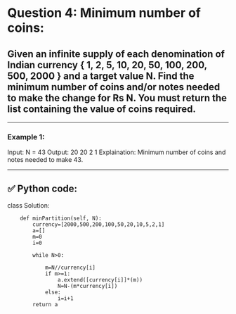 # Question 4: Minimum number of coins:

## Given an infinite supply of each denomination of Indian currency { 1, 2, 5, 10, 20, 50, 100, 200, 500, 2000 } and a target value N. Find the minimum number of coins and/or notes needed to make the change for Rs N. You must return the list containing the value of coins required. 

---

### Example 1:
Input: N = 43
Output: 20 20 2 1
Explaination: 
Minimum number of coins and notes needed 
to make 43.

---

## ✅ Python code:
class Solution:

```
    def minPartition(self, N):
        currency=[2000,500,200,100,50,20,10,5,2,1]
        a=[]
        m=0
        i=0
        
        while N>0:
            
            m=N//currency[i]
            if m>=1:
                a.extend([currency[i]]*(m))
                N=N-(m*currency[i])
            else:
                i=i+1
        return a      
```
